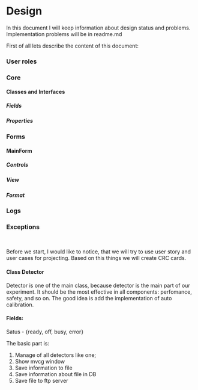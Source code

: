 ﻿# Design
In this document I will keep information about design status and problems.
<br>
Implementation problems will be in readme.md
<br>

First of all lets describe the content of this document:
<br>
### User roles
### Core
#### Classes and Interfaces
##### Fields
##### Properties
### Forms
#### MainForm
##### Controls
##### View
##### Format
### Logs
### Exceptions

<br>

Before we start, I would like to notice, that we will try to use user story and user cases for projecting. Based on this things we will create CRC cards.
<br>

 

#### Class Detector
Detector is one of the main class, because detector is the main part of our experiment. It should be the most effective in all components: perfomance, safety, and so on. The good idea is add the implementation of auto calibration.

#### Fields:
Satus - {ready, off, busy, error}


The basic part is:

1. Manage of all detectors like one;
2. Show mvcg window
3. Save information to file
4. Save information about file in DB
5. Save file to ftp server